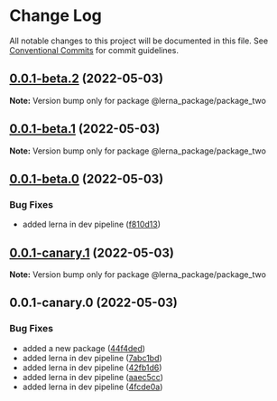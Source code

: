# Change Log

All notable changes to this project will be documented in this file.
See [Conventional Commits](https://conventionalcommits.org) for commit guidelines.

## [0.0.1-beta.2](https://github.com/prashant9428/LENRA_PACKAGE/compare/@lerna_package/package_two@0.0.1-beta.1...@lerna_package/package_two@0.0.1-beta.2) (2022-05-03)

**Note:** Version bump only for package @lerna_package/package_two





## [0.0.1-beta.1](https://github.com/prashant9428/LENRA_PACKAGE/compare/@lerna_package/package_two@0.0.1-beta.0...@lerna_package/package_two@0.0.1-beta.1) (2022-05-03)

**Note:** Version bump only for package @lerna_package/package_two





## [0.0.1-beta.0](https://github.com/prashant9428/LENRA_PACKAGE/compare/@lerna_package/package_two@0.0.1-canary.1...@lerna_package/package_two@0.0.1-beta.0) (2022-05-03)


### Bug Fixes

* added lerna in dev pipeline ([f810d13](https://github.com/prashant9428/LENRA_PACKAGE/commit/f810d13c88d78b1730a18da2251c860f951c3784))





## [0.0.1-canary.1](https://github.com/prashant9428/LENRA_PACKAGE/compare/@lerna_package/package_two@0.0.1-canary.0...@lerna_package/package_two@0.0.1-canary.1) (2022-05-03)

**Note:** Version bump only for package @lerna_package/package_two





## 0.0.1-canary.0 (2022-05-03)


### Bug Fixes

* added a new package ([44f4ded](https://github.com/prashant9428/LENRA_PACKAGE/commit/44f4dedae8c2f47507564106aa6f5a50dfc486ec))
* added lerna in dev pipeline ([7abc1bd](https://github.com/prashant9428/LENRA_PACKAGE/commit/7abc1bd4e5fe73309010e3b06c01c6957f1e2415))
* added lerna in dev pipeline ([42fb1d6](https://github.com/prashant9428/LENRA_PACKAGE/commit/42fb1d6e28c263b1b3a5a6d9834197300defecaf))
* added lerna in dev pipeline ([aaec5cc](https://github.com/prashant9428/LENRA_PACKAGE/commit/aaec5cc39c8727dec4d418f1d996fa3cc72cbc30))
* added lerna in dev pipeline ([4fcde0a](https://github.com/prashant9428/LENRA_PACKAGE/commit/4fcde0a87cd4def6f3f186ef8f0c338db0ede109))

